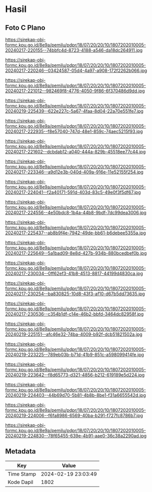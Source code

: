 # Hasil

## Foto C Plano

https://sirekap-obj-formc.kpu.go.id/8e9a/pemilu/pdpr/18/07/20/20/10/1807202010005-20240217-220155--74bbfc4d-8723-4188-a546-da18dc264911.jpg

https://sirekap-obj-formc.kpu.go.id/8e9a/pemilu/pdpr/18/07/20/20/10/1807202010005-20240217-220246--03424587-05d4-4a97-a908-172f2262b066.jpg

https://sirekap-obj-formc.kpu.go.id/8e9a/pemilu/pdpr/18/07/20/20/10/1807202010005-20240217-221012--982469f8-4776-4050-9f86-6f370486d9dd.jpg

https://sirekap-obj-formc.kpu.go.id/8e9a/pemilu/pdpr/18/07/20/20/10/1807202010005-20240219-225439--622e227c-5a67-4faa-8d04-22a70e551fe7.jpg

https://sirekap-obj-formc.kpu.go.id/8e9a/pemilu/pdpr/18/07/20/20/10/1807202010005-20240217-222935--f8e57040-747d-48e1-859c-74aec5215f93.jpg

https://sirekap-obj-formc.kpu.go.id/8e9a/pemilu/pdpr/18/07/20/20/10/1807202010005-20240217-221602--dcbdab12-a040-444a-829b-45518ee77c44.jpg

https://sirekap-obj-formc.kpu.go.id/8e9a/pemilu/pdpr/18/07/20/20/10/1807202010005-20240217-223346--a9d12e3b-040d-409a-916e-11e52155f254.jpg

https://sirekap-obj-formc.kpu.go.id/8e9a/pemilu/pdpr/18/07/20/20/10/1807202010005-20240217-224041--f2a40171-591d-403d-83c5-49e0f3f5df67.jpg

https://sirekap-obj-formc.kpu.go.id/8e9a/pemilu/pdpr/18/07/20/20/10/1807202010005-20240217-224556--4e50bdc8-1b4a-44b8-9bdf-7dc99dea3006.jpg

https://sirekap-obj-formc.kpu.go.id/8e9a/pemilu/pdpr/18/07/20/20/10/1807202010005-20240217-225437--ab8b9f4e-7942-49de-bb61-b6debee5355a.jpg

https://sirekap-obj-formc.kpu.go.id/8e9a/pemilu/pdpr/18/07/20/20/10/1807202010005-20240217-225649--5a1bad09-8e8d-427b-934b-880bcedbef0b.jpg

https://sirekap-obj-formc.kpu.go.id/8e9a/pemilu/pdpr/18/07/20/20/10/1807202010005-20240217-230034--0ff62ef3-41b8-4513-8817-44199d4830ca.jpg

https://sirekap-obj-formc.kpu.go.id/8e9a/pemilu/pdpr/18/07/20/20/10/1807202010005-20240217-230254--ba830825-10d8-43f3-af10-d67b5dd73635.jpg

https://sirekap-obj-formc.kpu.go.id/8e9a/pemilu/pdpr/18/07/20/20/10/1807202010005-20240217-230536--c354b1df-c14e-46b2-bbfd-3464dc82958f.jpg

https://sirekap-obj-formc.kpu.go.id/8e9a/pemilu/pdpr/18/07/20/20/10/1807202010005-20240219-225151--afc46e32-74ba-4009-b92f-dcb51821502a.jpg

https://sirekap-obj-formc.kpu.go.id/8e9a/pemilu/pdpr/18/07/20/20/10/1807202010005-20240219-223225--789eb03b-b71d-41b9-851c-a598099414fe.jpg

https://sirekap-obj-formc.kpu.go.id/8e9a/pemilu/pdpr/18/07/20/20/10/1807202010005-20240219-223642--f8d65773-d321-4856-b212-619189e5d224.jpg

https://sirekap-obj-formc.kpu.go.id/8e9a/pemilu/pdpr/18/07/20/20/10/1807202010005-20240219-224403--44b69d70-5b81-4b8b-8be1-f31a6655542d.jpg

https://sirekap-obj-formc.kpu.go.id/8e9a/pemilu/pdpr/18/07/20/20/10/1807202010005-20240219-224006--f6fa8986-6569-40ba-b291-f727fc8786b7.jpg

https://sirekap-obj-formc.kpu.go.id/8e9a/pemilu/pdpr/18/07/20/20/10/1807202010005-20240219-224830--78f65455-639e-4b91-aae0-36c38a2290ad.jpg


## Metadata

| Key        | Value               |
| ---------- | ------------------- |
| Time Stamp | 2024-02-19 23:03:49 |
| Kode Dapil | 1802                |



